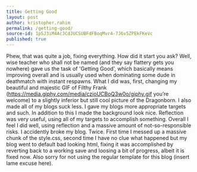```yaml
---
title: Getting Good
layout: post
author: kristopher.rahim
permalink: /getting-good/
source-id: 1pSJ3iM4AcJCdJUCSUBFdFBoqMvr4-7J6v5ZPEkFKeVc
published: true
---
```



Phew, that was quite a job, fixing everything. How did it start you ask? Well, wise teacher who shall not be named (and they say flattery gets you nowhere) gave us the task of 'Getting Good', which basically means improving overall and is usually used when dominating some dude in deathmatch with instant respawns. What I did was, first, changing my beautiful and majestic GIF of Filthy Frank (https://media.giphy.com/media/czioUCBoQ3w0o/giphy.gif you’re welcome) to a slightly inferior but still cool picture of the Dragonborn. I also made all of my blogs suck less. I gave my blogs more appropriate targets and such. In addition to this I made the background look nice. Reflection was very useful, using all of my targets to accomplish something. Overall I feel I did well, using reflection and a massive amount of not-so-responsible risks. I accidently broke my blog. Twice. First time I messed up a massive chunk of the style.css, second time I have no clue what happened but my blog went to default bad looking html, fixing it was accomplished by reverting back to a working save and loosing a bit of progress, albeit it is fixed now. Also sorry for not using the regular template for this blog (insert lame excuse here).
